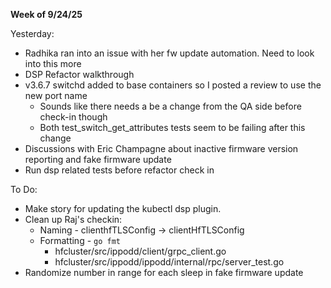 **Week of 9/24/25**

Yesterday:
- Radhika ran into an issue with her fw update automation. Need to look into this more
- DSP Refactor walkthrough
- v3.6.7 switchd added to base containers so I posted a review to use the new port name
	- Sounds like there needs a be a change from the QA side before check-in though
	- Both test_switch_get_attributes tests seem to be failing after this change
- Discussions with Eric Champagne about inactive firmware version reporting and fake firmware update
- Run dsp related tests before refactor check in

To Do:
- Make story for updating the kubectl dsp plugin.
- Clean up Raj's checkin:
	- Naming - clienthfTLSConfig -> clientHfTLSConfig
	- Formatting - `go fmt`
		- hfcluster/src/ippodd/client/grpc_client.go
		- hfcluster/src/ippodd/ippodd/internal/rpc/server_test.go
- Randomize number in range for each sleep in fake firmware update